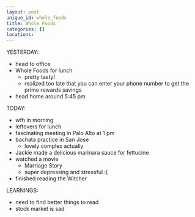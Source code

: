```yaml
---
layout: post
unique_id: whole_foods
title: Whole Foods
categories: []
locations: 
---
```


YESTERDAY:
* head to office
* Whole Foods for lunch
  * pretty tasty!
  * realized too late that you can enter your phone number to get the prime rewards savings
* head home around 5:45 pm

TODAY:
* wfh in morning
* leftovers for lunch
* fascinating meeting in Palo Alto at 1 pm
* bachata practice in San Jose
  * lovely complex actually
* Jackie made a delicious marinara sauce for fettucine
* watched a movie
  * Marriage Story
  * super depressing and stressful :(
* finished reading the Witcher

LEARNINGS:
* need to find better things to read
* stock market is sad